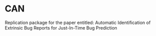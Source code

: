 # CAN
Replication package for the paper entitled: Automatic Identification of Extrinsic Bug Reports for Just-In-Time Bug Prediction
